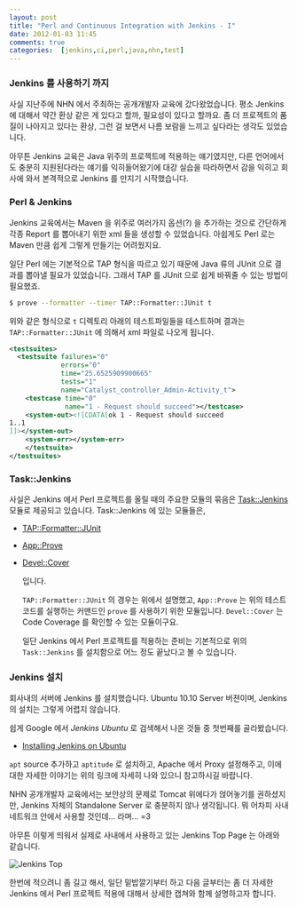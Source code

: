 ```yaml
---
layout: post
title: "Perl and Continuous Integration with Jenkins - I"
date: 2012-01-03 11:45
comments: true
categories:  [jenkins,ci,perl,java,nhn,test]
---
```


### Jenkins 를 사용하기 까지

  사실 지난주에 NHN 에서 주최하는 공개개발자 교육에  갔다왔었습니다. 평소 Jenkins 에 대해서 약간 환상 같은 게 있다고 할까, 필요성이 있다고 할까요. 좀 더 프로젝트의 품질이 나아지고 있다는 환상, 그런 걸 보면서 나름 보람을 느끼고 싶다라는 생각도 있었습니다.
  
  아무튼 Jenkins 교육은 Java 위주의 프로젝트에 적용하는 얘기였지만, 다른 언어에서도 충분히 지원된다라는 얘기를 익히들어왔기에 대강 실습을 따라하면서 감을 익히고 회사에 와서 본격적으로 Jenkins 를 만지기 시작했습니다.

### Perl & Jenkins

  Jenkins 교육에서는 Maven 을 위주로 여러가지 옵션(?) 을 추가하는 것으로 간단하게 각종 Report 를 뽑아내기 위한 xml 들을 생성할 수 있었습니다. 아쉽게도 Perl 로는 Maven 만큼 쉽게 그렇게 만들기는 어려웠지요.
  
  일단 Perl 에는 기본적으로 TAP 형식을 따르고 있기 때문에 Java 류의 JUnit 으로 결과를 뽑아낼 필요가 있었습니다. 그래서 TAP 를 JUnit 으로 쉽게 바꿔줄 수 있는 방법이 필요했죠.
  
``` bash
$ prove --formatter --timer TAP::Formatter::JUnit t
```

  위와 같은 형식으로 `t` 디렉토리 아래의 테스트파일들을 테스트하며 결과는 `TAP::Formatter::JUnit` 에 의해서 xml 파일로 나오게 됩니다.
  
``` xml
<testsuites>
  <testsuite failures="0"
             errors="0"
             time="25.6525909900665"
             tests="1"
             name="Catalyst_controller_Admin-Activity_t">
    <testcase time="0"
              name="1 - Request should succeed"></testcase>
    <system-out><![CDATA[ok 1 - Request should succeed
1..1
]]></system-out>
    <system-err></system-err>
    </testsuite>
</testsuites> 
```

### Task::Jenkins

  사실은 Jenkins 에서 Perl 프로젝트를 올릴 때의 주요한 모듈의 묶음은 [Task::Jenkins][cpan-task-jenkins] 모듈로 제공되고 있습니다. Task::Jenkins 에 있는 모듈들은,
  
* [TAP::Formatter::JUnit][cpan-tap-formatter-junit]
* [App::Prove][cpan-app-prove]
* [Devel::Cover][cpan-devel-cover]

  입니다.
  
  `TAP::Formatter::JUnit` 의 경우는 위에서 설명했고, `App::Prove` 는 위의 테스트코드를 실행하는 커맨드인 `prove` 를 사용하기 위한 모듈입니다. `Devel::Cover` 는 Code Coverage 를 확인할 수 있는 모듈이구요.

  일단 Jenkins 에서 Perl 프로젝트를 적용하는 준비는 기본적으로 위의 `Task::Jenkins` 를 설치함으로 어느 정도 끝났다고 볼 수 있습니다.

### Jenkins 설치

  회사내의 서버에 Jenkins 를 설치했습니다. Ubuntu 10.10 Server 버젼이며, Jenkins 의 설치는 그렇게 어렵지 않습니다.

  쉽게 Google 에서 *Jenkins Ubuntu* 로 검색해서 나온 것들 중 첫번째를 골라봤습니다.

  * [Installing Jenkins on Ubuntu][install-jenkins-on-ubuntu]

  `apt` source 추가하고 `aptitude` 로 설치하고, Apache 에서 Proxy 설정해주고, 이에 대한 자세한 이야기는 위의 링크에 자세히 나와 있으니 참고하시길 바랍니다.

  NHN 공개개발자 교육에서는 보안상의 문제로 Tomcat 위에다가 얹어놓기를 권하셨지만, Jenkins 자체의 Standalone Server 로 충분하지 않나 생각됩니다. 뭐 어차피 사내 네트워크 안에서 사용할 것인데... 라며... =3

  아무튼 이렇게 띄워서 실제로 사내에서 사용하고 있는 Jenkins Top Page 는 아래와 같습니다.
  
![Jenkins Top][image-jenkins-top]

  한번에 적으려니 좀 길고 해서, 일단 밑밥깔기부터 하고 다음 글부터는 좀 더 자세한 Jenkins 에서 Perl 프로젝트 적용에 대해서 상세한 캡쳐와 함께 설명하고자 합니다.
  
[image-jenkins-top]:http://lh6.googleusercontent.com/--lGDWehSz5k/TwKGZAtvsUI/AAAAAAAAA9w/tRFttK10-wg/jenkins-top-page.png
[install-jenkins-on-ubuntu]:https://wiki.jenkins-ci.org/display/JENKINS/Installing+Jenkins+on+Ubuntu
[cpan-app-prove]:http://search.cpan.org/perldoc?App::Prove
[cpan-devel-cover]:http://search.cpan.org/perldoc?Devel::Cover  
[cpan-task-jenkins]:http://search.cpan.org/perldoc?Task::Jenkins
[cpan-tap-formatter-junit]:http://search.cpan.org/perldoc?TAP::Formatter::JUnit